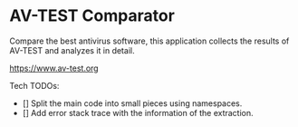 # AV-TEST Comparator

Compare the best antivirus software, this application collects the results of AV-TEST and analyzes it in detail.

https://www.av-test.org

Tech TODOs:
- [] Split the main code into small pieces using namespaces.
- [] Add error stack trace with the information of the extraction.
